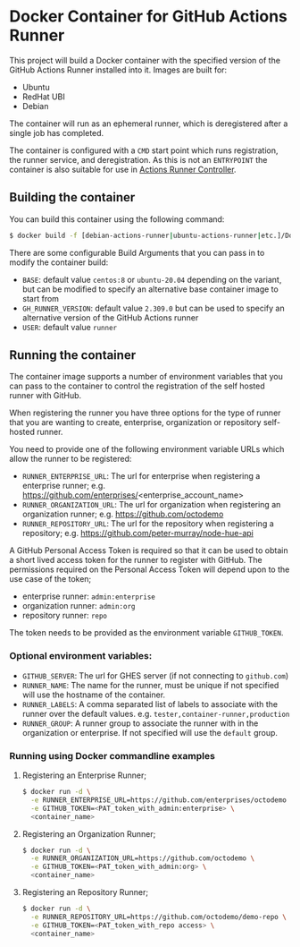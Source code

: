 # Docker Container for GitHub Actions Runner

This project will build a Docker container with the specified version of the GitHub Actions Runner installed into it. Images are built for:

- Ubuntu
- RedHat UBI
- Debian

The container will run as an ephemeral runner, which is deregistered after a single job has completed.

The container is configured with a `CMD` start point which runs registration, the runner service, and deregistration. As this is not an `ENTRYPOINT` the container is also suitable for use in [Actions Runner Controller](https://github.com/actions/actions-runner-controller/tree/master).

## Building the container

You can build this container using the following command:

```bash
$ docker build -f [debian-actions-runner|ubuntu-actions-runner|etc.]/Dockerfile -t <container_tag> .
```

There are some configurable Build Arguments that you can pass in to modify the container build:

* `BASE`: default value `centos:8` or `ubuntu-20.04` depending on the variant, but can be modified to specify an alternative base container image to start from
* `GH_RUNNER_VERSION`: default value `2.309.0` but can be used to specify an alternative version of the GitHub Actions runner
* `USER`: default value `runner`

## Running the container

The container image supports a number of environment variables that you can pass to the container to control the registration of the self hosted runner with GitHub.

When registering the runner you have three options for the type of runner that you are wanting to create, enterprise, organization or repository self-hosted runner.

You need to provide one of the following environment variable URLs which allow the runner to be registered:

* `RUNNER_ENTERPRISE_URL`: The url for enterprise when registering a enterprise runner; e.g. https://github.com/enterprises/<enterprise_account_name>
* `RUNNER_ORGANIZATION_URL`: The url for organization when registering an organization runner; e.g. https://github.com/octodemo
* `RUNNER_REPOSITORY_URL`: The url for the repository when registering a repository; e.g. https://github.com/peter-murray/node-hue-api

A GitHub Personal Access Token is required so that it can be used to obtain a short lived access token for the runner to register with GitHub. The permissions required on the Personal Access Token will depend upon to the use case of the token;

* enterprise runner: `admin:enterprise`
* organization runner: `admin:org`
* repository runner: `repo`

The token needs to be provided as the environment variable `GITHUB_TOKEN`.

### Optional environment variables:

* `GITHUB_SERVER`: The url for GHES server (if not connecting to `github.com`)
* `RUNNER_NAME`: The name for the runner, must be unique if not specified will use the hostname of the container.
* `RUNNER_LABELS`: A comma separated list of labels to associate with the runner over the default values. e.g. `tester,container-runner,production`
* `RUNNER_GROUP`: A runner group to associate the runner with in the organization or enterprise. If not specified will use the `default` group.

### Running using Docker commandline examples

1. Registering an Enterprise Runner;

    ```bash
    $ docker run -d \
      -e RUNNER_ENTERPRISE_URL=https://github.com/enterprises/octodemo \
      -e GITHUB_TOKEN=<PAT_token_with_admin:enterprise> \
      <container_name>
    ```

1. Registering an Organization Runner;

    ```bash
    $ docker run -d \
      -e RUNNER_ORGANIZATION_URL=https://github.com/octodemo \
      -e GITHUB_TOKEN=<PAT_token_with_admin:org> \
      <container_name>
    ```

1. Registering an Repository Runner;

    ```bash
    $ docker run -d \
      -e RUNNER_REPOSITORY_URL=https://github.com/octodemo/demo-repo \
      -e GITHUB_TOKEN=<PAT_token_with_repo access> \
      <container_name>
    ```
